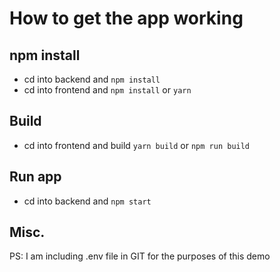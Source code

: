 # How to get the app working

## npm install

- cd into backend and `npm install`
- cd into frontend and `npm install` or `yarn`

## Build

- cd into frontend and build `yarn build` or `npm run build`

## Run app

- cd into backend and `npm start`

## Misc.

PS: I am including .env file in GIT for the purposes of this demo
